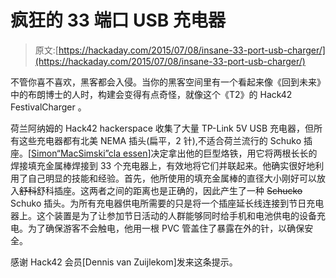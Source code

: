 # 疯狂的 33 端口 USB 充电器

> 原文:[https://hackaday.com/2015/07/08/insane-33-port-usb-charger/](https://hackaday.com/2015/07/08/insane-33-port-usb-charger/)

不管你喜不喜欢，黑客都会入侵。当你的黑客空间里有一个看起来像《回到未来》中的布朗博士的人时，构建会变得有点奇怪，就像这个《T2》的 Hack42 FestivalCharger 。

荷兰阿纳姆的 Hack42 hackerspace 收集了大量 TP-Link 5V USB 充电器，但所有这些充电器都有北美 NEMA 插头(扁平，2 针),不适合荷兰流行的 Schuko 插座。[[Simon“MacSimski”cla essen](https://hack42.nl/wiki/Gebruiker:MacSimski)]决定拿出他的巨型烙铁，用它将两根长长的焊接填充金属棒焊接到 33 个充电器上，有效地将它们并联起来。他确实很好地利用了自己明显的技能和经验。首先，他所使用的填充金属棒的直径大小刚好可以放入~~舒科~~舒科插座。这两者之间的距离也是正确的，因此产生了一种 ~~Schucko~~ Schuko 插头。为所有充电器供电所需要的只是将一个插座延长线连接到节日充电器上。这个装置是为了让参加节日活动的人群能够同时给手机和电池供电的设备充电。为了确保游客不会触电，他用一根 PVC 管盖住了暴露在外的针，以确保安全。

感谢 Hack42 会员[Dennis van Zuijlekom]发来这条提示。
